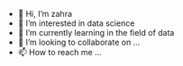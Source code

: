 - 👋 Hi, I’m zahra
- 👀 I’m interested in data science
- 🌱 I’m currently learning in the field of data 
- 💞️ I’m looking to collaborate on ...
- 📫 How to reach me ...

<!---
zahraslh77/zahraslh77 is a ✨ special ✨ repository because its `README.md` (this file) appears on your GitHub profile.
You can click the Preview link to take a look at your changes.
--->
